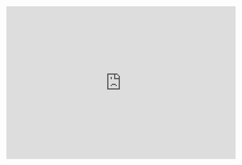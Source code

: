 <iframe width="600" height="400" allowfullscreen style="border-style:none;" src="https://cdn.pannellum.org/2.5/pannellum.htm#panorama=p1.PNG"></iframe>
